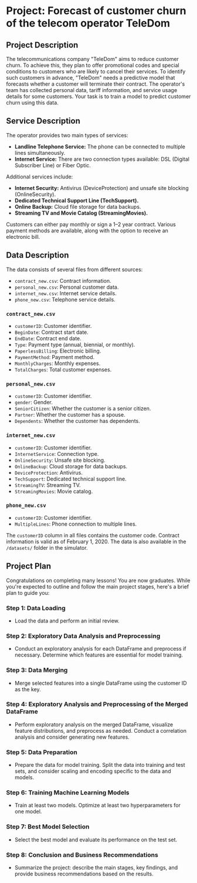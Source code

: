# Project: Forecast of customer churn of the telecom operator TeleDom

## Project Description
The telecommunications company "TeleDom" aims to reduce customer churn. To achieve this, they plan to offer promotional codes and special conditions to customers who are likely to cancel their services. To identify such customers in advance, "TeleDom" needs a predictive model that forecasts whether a customer will terminate their contract. The operator's team has collected personal data, tariff information, and service usage details for some customers. Your task is to train a model to predict customer churn using this data.

## Service Description
The operator provides two main types of services:
- **Landline Telephone Service:** The phone can be connected to multiple lines simultaneously.
- **Internet Service:** There are two connection types available: DSL (Digital Subscriber Line) or Fiber Optic.

Additional services include:
- **Internet Security:** Antivirus (DeviceProtection) and unsafe site blocking (OnlineSecurity).
- **Dedicated Technical Support Line (TechSupport).**
- **Online Backup:** Cloud file storage for data backups.
- **Streaming TV and Movie Catalog (StreamingMovies).**

Customers can either pay monthly or sign a 1–2 year contract. Various payment methods are available, along with the option to receive an electronic bill.

## Data Description
The data consists of several files from different sources:
- `contract_new.csv`: Contract information.
- `personal_new.csv`: Personal customer data.
- `internet_new.csv`: Internet service details.
- `phone_new.csv`: Telephone service details.

### `contract_new.csv`
- `customerID`: Customer identifier.
- `BeginDate`: Contract start date.
- `EndDate`: Contract end date.
- `Type`: Payment type (annual, biennial, or monthly).
- `PaperlessBilling`: Electronic billing.
- `PaymentMethod`: Payment method.
- `MonthlyCharges`: Monthly expenses.
- `TotalCharges`: Total customer expenses.

### `personal_new.csv`
- `customerID`: Customer identifier.
- `gender`: Gender.
- `SeniorCitizen`: Whether the customer is a senior citizen.
- `Partner`: Whether the customer has a spouse.
- `Dependents`: Whether the customer has dependents.

### `internet_new.csv`
- `customerID`: Customer identifier.
- `InternetService`: Connection type.
- `OnlineSecurity`: Unsafe site blocking.
- `OnlineBackup`: Cloud storage for data backups.
- `DeviceProtection`: Antivirus.
- `TechSupport`: Dedicated technical support line.
- `StreamingTV`: Streaming TV.
- `StreamingMovies`: Movie catalog.

### `phone_new.csv`
- `customerID`: Customer identifier.
- `MultipleLines`: Phone connection to multiple lines.

The `customerID` column in all files contains the customer code. Contract information is valid as of February 1, 2020. The data is also available in the `/datasets/` folder in the simulator.

## Project Plan
Congratulations on completing many lessons! You are now graduates. While you're expected to outline and follow the main project stages, here's a brief plan to guide you:

### Step 1: Data Loading
- Load the data and perform an initial review.

### Step 2: Exploratory Data Analysis and Preprocessing
- Conduct an exploratory analysis for each DataFrame and preprocess if necessary. Determine which features are essential for model training.

### Step 3: Data Merging
- Merge selected features into a single DataFrame using the customer ID as the key.

### Step 4: Exploratory Analysis and Preprocessing of the Merged DataFrame
- Perform exploratory analysis on the merged DataFrame, visualize feature distributions, and preprocess as needed. Conduct a correlation analysis and consider generating new features.

### Step 5: Data Preparation
- Prepare the data for model training. Split the data into training and test sets, and consider scaling and encoding specific to the data and models.

### Step 6: Training Machine Learning Models
- Train at least two models. Optimize at least two hyperparameters for one model.

### Step 7: Best Model Selection
- Select the best model and evaluate its performance on the test set.

### Step 8: Conclusion and Business Recommendations
- Summarize the project: describe the main stages, key findings, and provide business recommendations based on the results.

